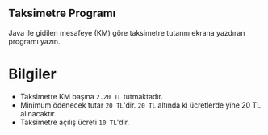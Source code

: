 ## Taksimetre Programı

Java ile gidilen mesafeye (KM) göre taksimetre tutarını ekrana yazdıran programı yazın.

# Bilgiler

- Taksimetre KM başına `2.20 TL` tutmaktadır.
- Minimum ödenecek tutar `20 TL`'dir. `20 TL` altında ki ücretlerde yine 20 TL alınacaktır.
- Taksimetre açılış ücreti `10 TL`'dir.

